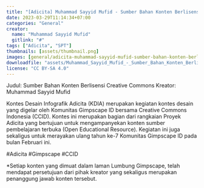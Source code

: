 ```yaml
---
title: "[Adicita] Muhammad Sayyid Mufid - Sumber Bahan Konten Berlisensi Creative Commons"
date: 2023-03-29T11:14:34+07:00
categories: "General"
creator: 
  name: "Muhammad Sayyid Mufid"
  gitlink: "#"
tags: ["Adicita", "SPT"]
thumbnails: [assets/thumbnail.png]
images: [general/adicita-muhammad-sayyid-mufid-sumber-bahan-konten-berlisensi-creative-commons/assets/thumbnail.png]
downloadfile: "assets/Muhammad_Sayyid_Mufid_-_Sumber_Bahan_Konten_Berlisensi_Creative_Commons.zip"
license: "CC BY-SA 4.0"
---
```

Judul: Sumber Bahan Konten Berlisensi Creative Commons
Kreator: Muhammad Sayyid Mufid


<!--more-->


Kontes Desain Infografik Adicita (KDIA) merupakan kegiatan kontes desain yang digelar oleh Komunitas Gimpscape ID bersama Creative Commons Indonesia (CCID). Kontes ini merupakan bagian dari rangkaian Proyek Adicita yang bertujuan untuk mengampanyekan konten sumber pembelajaran terbuka (Open Educational Resource). Kegiatan ini juga sekaligus untuk merayakan ulang tahun ke-7 Komunitas Gimpscape ID pada bulan Februari ini.

#Adicita #Gimpscape #CCID

*Setiap konten yang dimuat dalam laman Lumbung Gimpscape, telah mendapat persetujuan dari pihak kreator yang sekaligus merupakan penanggung jawab konten tersebut.
